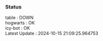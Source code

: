 ### Status


table : DOWN  
hogwarts : OK  
icy-bot : OK  
Latest Update : 2024-10-15 21:09:25.964753
